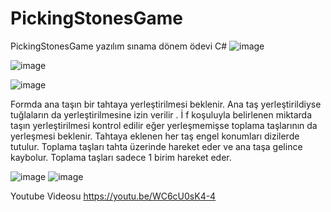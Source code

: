 # PickingStonesGame
PickingStonesGame yazılım sınama dönem ödevi
C#
![image](https://user-images.githubusercontent.com/61920968/157396879-3f2b823d-6b7f-4522-a520-fdcc8c0ec205.png)

![image](https://user-images.githubusercontent.com/61920968/157396835-2572f0c2-39a3-4f99-8e5d-6d68a16f1a3b.png)

![image](https://user-images.githubusercontent.com/61920968/157396949-c4b0b7bf-9325-4f50-8984-90dd5098f5d8.png)

Formda ana taşın bir tahtaya yerleştirilmesi beklenir. Ana taş yerleştirildiyse tuğlaların da yerleştirilmesine izin verilir . İ f koşuluyla belirlenen miktarda taşın yerleştirilmesi kontrol edilir eğer yerleşmemişse toplama taşlarının da yerleşmesi beklenir. Tahtaya eklenen her taş engel konumları dizilerde tutulur. Toplama taşları tahta üzerinde hareket eder ve ana taşa gelince kaybolur. Toplama taşları sadece 1 birim hareket eder.



![image](https://user-images.githubusercontent.com/61920968/157397077-11530fef-fef2-4b49-9ae4-36850fa084db.png)
![image](https://user-images.githubusercontent.com/61920968/157397109-7e31331b-d74a-4123-bc88-2210f397e903.png)

Youtube Videosu
https://youtu.be/WC6cU0sK4-4
